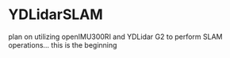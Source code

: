 # YDLidarSLAM
plan on utilizing openIMU300RI and YDLidar G2 to perform SLAM operations... this is the beginning

